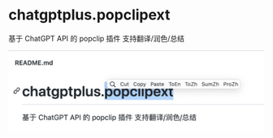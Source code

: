 # chatgptplus.popclipext


基于 ChatGPT API 的 popclip 插件
支持翻译/润色/总结

![screenshot.png](screenshot.png)
